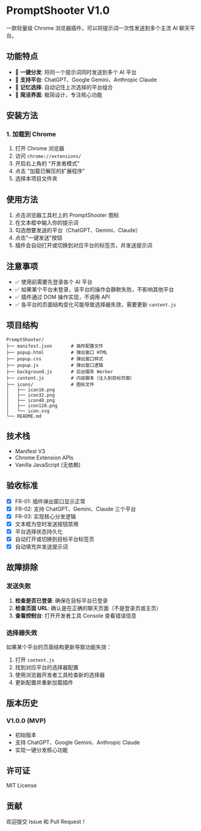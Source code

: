 # PromptShooter V1.0

一款轻量级 Chrome 浏览器插件，可以将提示词一次性发送到多个主流 AI 聊天平台。

## 功能特点

- 🎯 **一键分发**: 将同一个提示词同时发送到多个 AI 平台
- 🚀 **支持平台**: ChatGPT、Google Gemini、Anthropic Claude
- 💾 **记忆选择**: 自动记住上次选择的平台组合
- 🎨 **简洁界面**: 极简设计，专注核心功能

## 安装方法

### 1. 加载到 Chrome

1. 打开 Chrome 浏览器
2. 访问 `chrome://extensions/`
3. 开启右上角的 "开发者模式"
4. 点击 "加载已解压的扩展程序"
5. 选择本项目文件夹

## 使用方法

1. 点击浏览器工具栏上的 PromptShooter 图标
2. 在文本框中输入你的提示词
3. 勾选想要发送的平台（ChatGPT、Gemini、Claude）
4. 点击"一键发送"按钮
5. 插件会自动打开或切换到对应平台的标签页，并发送提示词

## 注意事项

- ✅ 使用前需要先登录各个 AI 平台
- ✅ 如果某个平台未登录，该平台的操作会静默失败，不影响其他平台
- ✅ 插件通过 DOM 操作实现，不调用 API
- ✅ 各平台的页面结构变化可能导致选择器失效，需要更新 `content.js`

## 项目结构

```
PromptShooter/
├── manifest.json       # 插件配置文件
├── popup.html          # 弹出窗口 HTML
├── popup.css           # 弹出窗口样式
├── popup.js            # 弹出窗口逻辑
├── background.js       # 后台服务 Worker
├── content.js          # 内容脚本（注入到目标页面）
├── icons/              # 图标文件
│   ├── icon16.png
│   ├── icon32.png
│   ├── icon48.png
│   ├── icon128.png
│   └── icon.svg
└── README.md
```

## 技术栈

- Manifest V3
- Chrome Extension APIs
- Vanilla JavaScript (无依赖)

## 验收标准

- [x] FR-01: 插件弹出窗口显示正常
- [x] FR-02: 支持 ChatGPT、Gemini、Claude 三个平台
- [x] FR-03: 实现核心分发逻辑
- [x] 文本框为空时发送按钮禁用
- [x] 平台选择状态持久化
- [x] 自动打开或切换到目标平台标签页
- [x] 自动填充并发送提示词

## 故障排除

### 发送失败

1. **检查是否已登录**: 确保在目标平台已登录
2. **检查页面 URL**: 确认是在正确的聊天页面（不是登录页或主页）
3. **查看控制台**: 打开开发者工具 Console 查看错误信息

### 选择器失效

如果某个平台的页面结构更新导致功能失效：

1. 打开 `content.js`
2. 找到对应平台的选择器配置
3. 使用浏览器开发者工具检查新的选择器
4. 更新配置并重新加载插件

## 版本历史

### V1.0.0 (MVP)
- 初始版本
- 支持 ChatGPT、Google Gemini、Anthropic Claude
- 实现一键分发核心功能

## 许可证

MIT License

## 贡献

欢迎提交 Issue 和 Pull Request！

